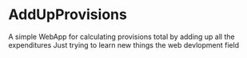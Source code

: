 # AddUpProvisions
A simple WebApp for calculating provisions total by adding up all the expenditures
Just trying to learn new things the web devlopment field
